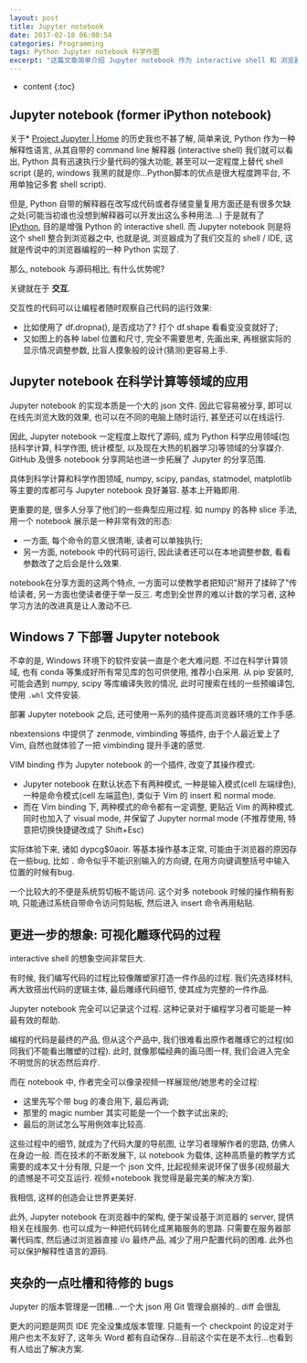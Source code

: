 ```yaml
---
layout: post
title: Jupyter notebook
date: 2017-02-18 06:00:54
categories: Programming
tags: Python Jupyter notebook 科学作图   
excerpt: "这篇文章简单介绍 Jupyter notebook 作为 interactive shell 和 浏览器 IDE 在基于 Python 的科学作图方面的应用."
---
```


* content
{:toc}

## Jupyter notebook (former iPython notebook)

关于* [Project Jupyter | Home](http://jupyter.org/) 的历史我也不甚了解, 简单来说, Python 作为一种解释性语言, 从其自带的 command line 解释器 (interactive shell) 我们就可以看出, Python 具有迅速执行少量代码的强大功能, 甚至可以一定程度上替代 shell script (是的, windows 我黑的就是你...Python脚本的优点是很大程度跨平台, 不用单独记多套 shell script).

但是, Python 自带的解释器在改写成代码或者存储变量复用方面还是有很多欠缺之处(可能当初谁也没想到解释器可以开发出这么多种用法...) 于是就有了 [IPython](https://ipython.org/), 目的是增强 Python 的 interactive shell. 而 Jupyter notebook 则是将这个 shell 整合到浏览器之中, 也就是说, 浏览器成为了我们交互的 shell / IDE, 这就是传说中的浏览器编程的一种 Python 实现了.

那么, notebook 与源码相比, 有什么优势呢?

关键就在于 **交互**.

交互性的代码可以让编程者随时观察自己代码的运行效果:

- 比如使用了 df.dropna(), 是否成功了? 打个 df.shape 看看变没变就好了; 
- 又如图上的各种 label 位置和尺寸, 完全不需要思考, 先画出来, 再根据实际的显示情况调整参数, 比盲人摸象般的设计(猜测)更容易上手.

## Jupyter notebook 在科学计算等领域的应用

Jupyter notebook 的实现本质是一个大的 json 文件. 因此它容易被分享, 即可以在线先浏览大致的效果, 也可以在不同的电脑上随时运行, 甚至还可以在线运行.

因此, Jupyter notebook 一定程度上取代了源码, 成为 Python 科学应用领域(包括科学计算, 科学作图, 统计模型, 以及现在大热的机器学习)等领域的分享媒介. GitHub 及很多 notebook 分享网站也进一步拓展了 Jupyter 的分享范围.

具体到科学计算和科学作图领域, numpy, scipy, pandas, statmodel, matplotlib 等主要的库都可与 Jupyter notebook 良好兼容. 基本上开箱即用.

更重要的是, 很多人分享了他们的一些典型应用过程. 如 numpy 的各种 slice 手法, 用一个 notebook 展示是一种非常有效的形态:

- 一方面, 每个命令的意义很清晰, 读者可以单独执行; 
- 另一方面, notebook 中的代码可运行, 因此读者还可以在本地调整参数, 看看参数改了之后会是什么效果.

notebook在分享方面的这两个特点, 一方面可以使教学者把知识"掰开了揉碎了"传给读者, 另一方面也使读者便于举一反三. 考虑到全世界的难以计数的学习者, 这种学习方法的改进真是让人激动不已.

## Windows 7 下部署 Jupyter notebook

不幸的是, Windows 环境下的软件安装一直是个老大难问题. 不过在科学计算领域, 也有 conda 等集成好所有常见库的包可供使用, 推荐小白采用. 从 pip 安装时, 可能会遇到 numpy, scipy 等库编译失败的情况, 此时可搜索在线的一些预编译包, 使用 `.whl` 文件安装.

部署 Jupyter notebook 之后, 还可使用一系列的插件提高浏览器环境的工作手感.

nbextensions 中提供了 zenmode, vimbinding 等插件, 由于个人最近爱上了 Vim, 自然也就体验了一把 vimbinding 提升手速的感觉.

VIM binding 作为 Jupyter notebook 的一个插件, 改变了其操作模式:

- Jupyter notebook 在默认状态下有两种模式, 一种是输入模式(cell 左端绿色), 一种是命令模式(cell 左端蓝色), 类似于 Vim 的 insert 和 normal mode.
- 而在 Vim binding 下, 两种模式的命令都有一定调整, 更贴近 Vim 的两种模式. 同时也加入了 visual mode, 并保留了 Jupyter normal mode (不推荐使用, 特意把切换快捷键改成了 Shift+Esc)

实际体验下来, 诸如 dypcg$0aoir. 等基本操作基本正常, 可能由于浏览器的原因存在一些bug, 比如 `.` 命令似乎不能识别输入的方向键, 在用方向键调整括号中输入位置的时候有bug.

一个比较大的不便是系统剪切板不能访问. 这个对多 notebook 时候的操作稍有影响, 只能通过系统自带命令访问剪贴板, 然后进入 insert 命令再用粘贴.

## 更进一步的想象: 可视化雕琢代码的过程

interactive shell 的想象空间非常巨大.

有时候, 我们编写代码的过程比较像雕塑家打造一件作品的过程. 我们先选择材料, 再大致搭出代码的逻辑主体, 最后雕琢代码细节, 使其成为完整的一件作品.

Jupyter notebook 完全可以记录这个过程. 这种记录对于编程学习者可能是一种最有效的帮助. 

编程的代码是最终的产品, 但从这个产品中, 我们很难看出原作者雕琢它的过程(如同我们不能看出雕塑的过程). 此时, 就像那幅经典的画马图一样, 我们会进入完全不明觉厉的状态然后弃疗.

而在 notebook 中, 作者完全可以像录视频一样展现他/她思考的全过程: 

- 这里先写个带 bug 的凑合用下, 最后再调; 
- 那里的 magic number 其实可能是一个一个数字试出来的; 
- 最后的测试怎么写用例效率比较高.

这些过程中的细节, 就成为了代码大厦的导航图, 让学习者理解作者的思路, 仿佛人在身边一般. 而在技术的不断发展下, 以 notebook 为载体, 这种高质量的教学方式需要的成本又十分有限, 只是一个 json 文件, 比起视频来说环保了很多(视频最大的遗憾是不可交互运行. 视频+notebook 我觉得是最完美的解决方案).

我相信, 这样的创造会让世界更美好.

此外, Jupyter notebook 在浏览器中的架构, 便于架设基于浏览器的 server, 提供相关在线服务. 也可以成为一种把代码转化成黑箱服务的思路. 只需要在服务器部署代码库, 然后通过浏览器直接 i/o 最终产品, 减少了用户配置代码的困难. 此外也可以保护解释性语言的源码.

## 夹杂的一点吐槽和待修的 bugs

Jupyter 的版本管理是一团糟...一个大 json 用 Git 管理会崩掉的.. diff 会很乱

更大的问题是网页 IDE 完全没集成版本管理. 只能有一个 checkpoint 的设定对于用户也太不友好了, 这年头 Word 都有自动保存...目前这个实在是不太行...也看到有人给出了解决方案.